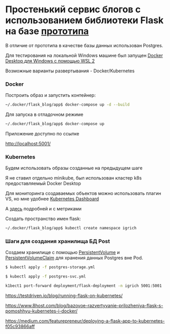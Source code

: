 # Простенький сервис блогов с использованием библиотеки Flask на базе [прототипа](https://www.digitalocean.com/community/tutorials/how-to-make-a-web-application-using-flask-in-python-3-ru)

В отличие от прототипа в качестве базы данных использован Postgres.

Для тестирования на локальной Windows машине был запущен [Docker Desktop для Windows с помощью WSL 2](https://docs.microsoft.com/ru-ru/windows/wsl/tutorials/wsl-containers)

Возможные варианты развертывания - Docker/Kubernetes

### Docker

Построить образ и запустить контейнер:
```sh
~/.docker/flask_blog/app$ docker-compose up -d --build
```
Для запуска в отладочном режиме
```sh
~/.docker/flask_blog/app$ docker-compose up
```

Приложение доступно по ссылке

[http://localhost:5001/](http://localhost:5001/)

### Kubernetes
Будем использовать образы созданные на предыдущем шаге

Я не ставил отдельно minikube, был использован кластер k8s предоставляемый Docker Desktop

Для мониторинга создаваемых объектов можно использовать плагин VS, но мне удобнее [Kubernetes Dashboard](https://kubernetes.io/docs/tasks/access-application-cluster/web-ui-dashboard/)

А [здесь](https://andrewlock.net/running-kubernetes-and-the-dashboard-with-docker-desktop/) подробней и с метриками

Создать пространство имен flask:
```sh
~/.docker/flask_blog/app$ kubectl create namespace igrich
```

### Шаги для создания хранилища БД Post

Создаем хранилище с помощью [PersistentVolume](https://kubernetes.io/docs/concepts/storage/persistent-volumes/#persistent-volumes) и [PersistentVolumeClaim](https://kubernetes.io/docs/concepts/storage/persistent-volumes/#persistentvolumeclaims) для хранения данных Postgres вне Pod.

```sh
$ kubectl apply -f postgres-storage.yml
```

```sh
$ kubectl apply -f postgres-svc.yml 
```

```sh
k1bect1 port-forward deployment/flask-deployment -n igrich 5001:5001
```
 

https://testdriven.io/blog/running-flask-on-kubernetes/

https://www.8host.com/blog/bazovoe-razvertyvanie-prilozheniya-flask-s-pomoshhyu-kubernetes-i-docker/

https://medium.com/featurepreneur/deploying-a-flask-app-to-kubernetes-f05c93866aff
